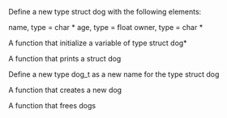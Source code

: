 Define a new type struct dog with the following elements:

name, type = char *
age, type = float
owner, type = char *

A function that initialize a variable of type struct dog*

A function that prints a struct dog

Define a new type dog_t as a new name for the type struct dog

A  function that creates a new dog

A function that frees dogs
